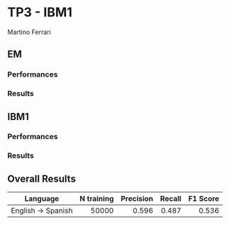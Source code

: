 # TP3 - IBM1
Martino Ferrari
## EM
### Performances

### Results

## IBM1
### Performances
### Results

## Overall Results

|Language|N training|Precision|Recall|F1 Score|
|--------|---------:|--------:|-----:|-------:|
|English → Spanish|50000|0.596| 0.487|   0.536|
